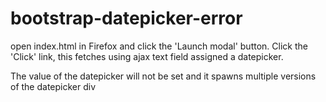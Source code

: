 bootstrap-datepicker-error
==========================

open index.html in Firefox and click the 'Launch modal' button. Click the 'Click' link, this fetches using ajax text field assigned a datepicker.

The value of the datepicker will not be set and it spawns multiple versions of
the datepicker div
